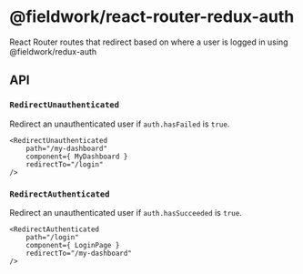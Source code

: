 # @fieldwork/react-router-redux-auth

React Router routes that redirect based on where a user is logged in using @fieldwork/redux-auth

## API

### `RedirectUnauthenticated`

Redirect an unauthenticated user if `auth.hasFailed` is `true`.

```
<RedirectUnauthenticated
    path="/my-dashboard"
    component={ MyDashboard }
    redirectTo="/login"
/>
```

### `RedirectAuthenticated`

Redirect an unauthenticated user if `auth.hasSucceeded` is `true`.

```
<RedirectAuthenticated
    path="/login"
    component={ LoginPage }
    redirectTo="/my-dashboard"
/>
```
